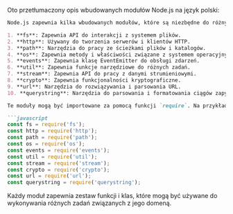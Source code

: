 Oto przetłumaczony opis wbudowanych modułów Node.js na język polski:

```markdown
Node.js zapewnia kilka wbudowanych modułów, które są niezbędne do różnych funkcjonalności. Oto niektóre z kluczowych wbudowanych modułów:

1. **fs**: Zapewnia API do interakcji z systemem plików.
2. **http**: Używany do tworzenia serwerów i klientów HTTP.
3. **path**: Narzędzia do pracy ze ścieżkami plików i katalogów.
4. **os**: Zapewnia metody i właściwości związane z systemem operacyjnym.
5. **events**: Zapewnia klasę EventEmitter do obsługi zdarzeń.
6. **util**: Zapewnia funkcje narzędziowe do różnych zadań.
7. **stream**: Zapewnia API do pracy z danymi strumieniowymi.
8. **crypto**: Zapewnia funkcjonalności kryptograficzne.
9. **url**: Narzędzia do rozwiązywania i parsowania URL.
10. **querystring**: Narzędzia do parsowania i formatowania ciągów zapytań URL.

Te moduły mogą być importowane za pomocą funkcji `require`. Na przykład:

```javascript
const fs = require('fs');
const http = require('http');
const path = require('path');
const os = require('os');
const events = require('events');
const util = require('util');
const stream = require('stream');
const crypto = require('crypto');
const url = require('url');
const querystring = require('querystring');
```

Każdy moduł zapewnia zestaw funkcji i klas, które mogą być używane do wykonywania różnych zadań związanych z jego domeną.

